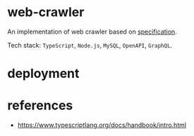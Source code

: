 # web-crawler

An implementation of web crawler based on [specification](https://webik.ms.mff.cuni.cz/nswi153/seminar-project.html).

Tech stack: `TypeScript`, `Node.js`, `MySQL`, `OpenAPI`, `GraphQL`.

# deployment



# references

- https://www.typescriptlang.org/docs/handbook/intro.html
